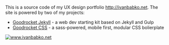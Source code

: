 This is a source code of my UX design portfolio http://ivanbabko.net. The site is powered by two of my projects:
- [Goodrocket Jekyll](https://github.com/ivanbabko/goodrocket-jekyll) - a web dev starting kit based on Jekyll and Gulp
- [Goodrocket CSS](https://github.com/ivanbabko/goodrocket-css) - a sass-powered, mobile first, modular CSS bolierplate

<a href="http://ivanbabko.net">
  <img src=".hero.png" alt="www.ivanbabko.net"/>
</a>

